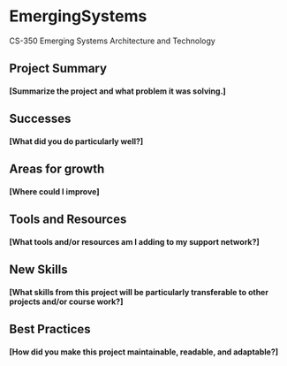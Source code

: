 # EmergingSystems
CS-350 Emerging Systems Architecture and Technology


## Project Summary 
#### [Summarize the project and what problem it was solving.]
## Successes 
#### [What did you do particularly well?]
## Areas for growth
#### [Where could I improve]
## Tools and Resources
#### [What tools and/or resources am I adding to my support network?]
## New Skills
#### [What skills from this project will be particularly transferable to other projects and/or course work?]
## Best Practices
#### [How did you make this project maintainable, readable, and adaptable?]

